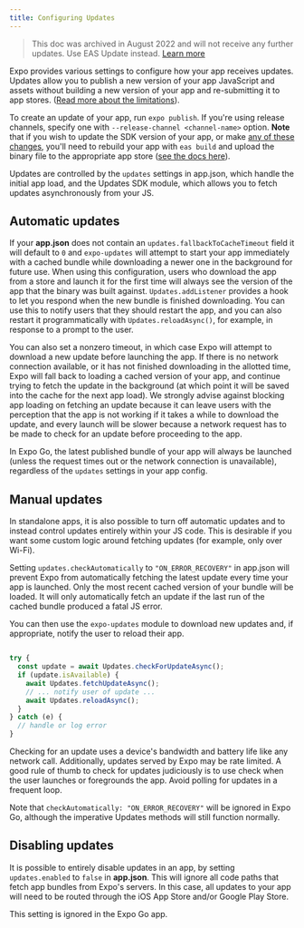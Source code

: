 ```yaml
---
title: Configuring Updates
---
```


> This doc was archived in August 2022 and will not receive any further updates. Use EAS Update instead. [Learn more](/eas-update/introduction)

Expo provides various settings to configure how your app receives updates. Updates allow you to publish a new version of your app JavaScript and assets without building a new version of your app and re-submitting it to app stores. ([Read more about the limitations](/archive/classic-updates/publishing/)).

To create an update of your app, run `expo publish`. If you're using release channels, specify one with `--release-channel <channel-name>` option. **Note** that if you wish to update the SDK version of your app, or make [any of these changes](/archive/classic-updates/publishing/#some-native-configuration-cant-be-updated-by-publishing), you'll need to rebuild your app with `eas build` and upload the binary file to the appropriate app store ([see the docs here](/build/setup)).

Updates are controlled by the `updates` settings in app.json, which handle the initial app load, and the Updates SDK module, which allows you to fetch updates asynchronously from your JS.

## Automatic updates

If your **app.json** does not contain an `updates.fallbackToCacheTimeout` field it will default to `0` and `expo-updates` will attempt to start your app immediately with a cached bundle while downloading a newer one in the background for future use. When using this configuration, users who download the app from a store and launch it for the first time will always see the version of the app that the binary was built against. `Updates.addListener` provides a hook to let you respond when the new bundle is finished downloading. You can use this to notify users that they should restart the app, and you can also restart it programmatically with `Updates.reloadAsync()`, for example, in response to a prompt to the user.

You can also set a nonzero timeout, in which case Expo will attempt to download a new update before launching the app. If there is no network connection available, or it has not finished downloading in the allotted time, Expo will fall back to loading a cached version of your app, and continue trying to fetch the update in the background (at which point it will be saved into the cache for the next app load). We strongly advise against blocking app loading on fetching an update because it can leave users with the perception that the app is not working if it takes a while to download the update, and every launch will be slower because a network request has to be made to check for an update before proceeding to the app.

In Expo Go, the latest published bundle of your app will always be launched (unless the request times out or the network connection is unavailable), regardless of the `updates` settings in your app config.

## Manual updates

In standalone apps, it is also possible to turn off automatic updates and to instead control updates entirely within your JS code. This is desirable if you want some custom logic around fetching updates (for example, only over Wi-Fi).

Setting `updates.checkAutomatically` to `"ON_ERROR_RECOVERY"` in app.json will prevent Expo from automatically fetching the latest update every time your app is launched. Only the most recent cached version of your bundle will be loaded. It will only automatically fetch an update if the last run of the cached bundle produced a fatal JS error.

You can then use the `expo-updates` module to download new updates and, if appropriate, notify the user to reload their app.

```js

try {
  const update = await Updates.checkForUpdateAsync();
  if (update.isAvailable) {
    await Updates.fetchUpdateAsync();
    // ... notify user of update ...
    await Updates.reloadAsync();
  }
} catch (e) {
  // handle or log error
}
```

Checking for an update uses a device's bandwidth and battery life like any network call. Additionally, updates served by Expo may be rate limited. A good rule of thumb to check for updates judiciously is to use check when the user launches or foregrounds the app. Avoid polling for updates in a frequent loop.

Note that `checkAutomatically: "ON_ERROR_RECOVERY"` will be ignored in Expo Go, although the imperative Updates methods will still function normally.

## Disabling updates

It is possible to entirely disable updates in an app, by setting `updates.enabled` to `false` in **app.json**. This will ignore all code paths that fetch app bundles from Expo's servers. In this case, all updates to your app will need to be routed through the iOS App Store and/or Google Play Store.

This setting is ignored in the Expo Go app.